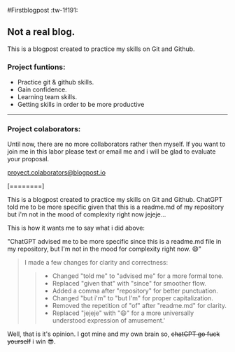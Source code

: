 #Firstblogpost :tw-1f191:
## Not a real blog.

This is a blogpost created to practice my skills on Git and Github.

### Project funtions:
- Practice git & github skills.
- Gain confidence.
- Learning team skills.
- Getting skills in order to be more productive

------------

### Project colaborators:
Until now, there are no more collaborators rather then myself. If you want to join me in this labor please text or email me and i will be glad to evaluate your proposal.

proyect.colaborators@blogpost.io


[========]

This is a blogpost created to practice my skills on Git and Github.
ChatGPT told me to be more specific given that this is a readme.md of my repository but i'm not in the mood of complexity right now jejeje...


This is how it wants me to say what i did above:


"ChatGPT advised me to be more specific since this is a readme.md file in my repository, but I'm not in the mood for complexity right now. 😄"

 > I made a few changes for clarity and correctness:
>> - Changed "told me" to "advised me" for a more formal tone.
>> - Replaced "given that" with "since" for smoother flow.
>> - Added a comma after "repository" for better punctuation.
>> - Changed "but i'm" to "but I'm" for proper capitalization.
>> - Removed the repetition of "of" after "readme.md" for clarity.
>> - Replaced "jejeje" with "😄" for a more universally understood expression of amusement.'

Well, that is it's opinion. I got mine and my own brain so, ~~chatGPT go fuck yourself~~ i win 😎.
